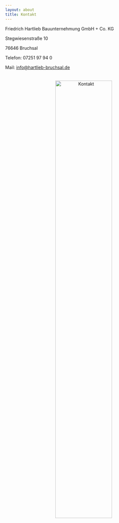 ```yaml
---
layout: about
title: Kontakt
---
```


Friedrich Hartlieb Bauunternehmung GmbH + Co. KG 

Stegwiesenstraße 10

76646 Bruchsal

Telefon: 07251 97 94 0

Mail: info@hartlieb-bruchsal.de

<p style="text-align:center;">
<img src="https://raw.githubusercontent.com/website-poc/website-poc.github.io/master/assets/images/banners/location.png"
     alt="Kontakt"
     width="60%" height="60%"
     style="margin-top: 20px;" />
